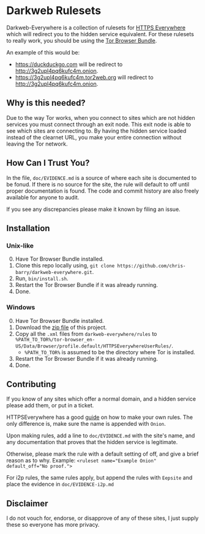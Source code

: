 # Darkweb Rulesets

Darkweb-Everywhere is a collection of rulesets for [HTTPS Everywhere][0] which will redirect you to the hidden service equivalent.
For these rulesets to really work, you should be using the [Tor Browser Bundle][1].

An example of this would be:
* <https://duckduckgo.com> will be redirect to <http://3g2upl4pq6kufc4m.onion>.
* <https://3g2upl4pq6kufc4m.tor2web.org> will redirect to <http://3g2upl4pq6kufc4m.onion>.

## Why is this needed?

Due to the way Tor works, when you connect to sites which are not hidden services you must connect through an exit node.
This exit node is able to see which sites are connecting to.
By having the hidden service loaded instead of the clearnet URL, you make your entire connection without leaving the Tor network.

## How Can I Trust You?

In the file, `doc/EVIDENCE.md` is a source of where each site is documented to be fonud.
If there is no source for the site, the rule will default to off until proper documentation is found.
The code and commit history are also freely available for anyone to audit.

If you see any discrepancies please make it known by filing an issue.

## Installation

### Unix-like

0. Have Tor Browser Bundle installed.
1. Clone this repo locally using, `git clone https://github.com/chris-barry/darkweb-everywhere.git`.
2. Run, `bin/install.sh`.
3. Restart the Tor Browser Bundle if it was already running.
4. Done.

### Windows

0. Have Tor Browser Bundle installed.
1. Download the [zip file][2] of this project.
2. Copy all the `.xml` files from `darkweb-everywhere/rules` to `%PATH_TO_TOR%/tor-browser_en-US/Data/Browser/profile.default/HTTPSEverywhereUserRules/`.
	* `%PATH_TO_TOR%` is assumed to be the directory where Tor is installed.
3. Restart the Tor Browser Bundle if it was already running.
4. Done.

## Contributing

If you know of any sites which offer a normal domain, and a hidden service please add them, or put in a ticket.

HTTPSEverywhere has a good [guide][3] on how to make your own rules.
The only difference is, make sure the name is appended with `Onion`.

Upon making rules, add a line to `doc/EVIDENCE.md` with the site's name, and any documentation that proves that the hidden service is legitimate.

Otherwise, please mark the rule with a default setting of off, and give a brief reason as to why. 
Example: `<ruleset name="Example Onion" default_off="No proof.">`

For i2p rules, the same rules apply, but append the rules with `Eepsite` and place the evidence in `doc/EVIDENCE-i2p.md`

## Disclaimer

I do not vouch for, endorse, or disapprove of any of these sites, I just supply these so everyone has more privacy. 

[0]: https://www.eff.org/https-everywhere "HTTPS Everywhere"
[1]: https://www.torproject.org/projects/torbrowser.html.en "The Tor Browser Bundle"
[2]: https://github.com/chris-barry/darkweb-everywhere/archive/master.zip
[3]: https://www.eff.org/https-everywhere/rulesets "HTTPS Everywhere Rulesets"
